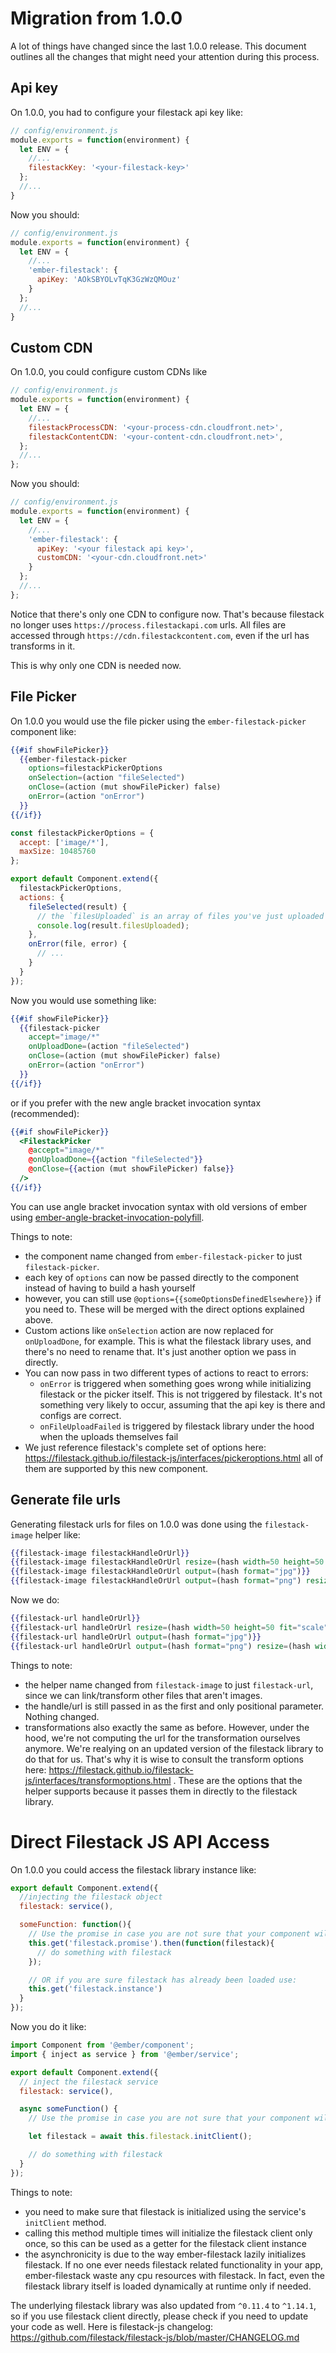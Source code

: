 # Migration from 1.0.0

A lot of things have changed since the last 1.0.0 release. This document outlines all the changes
that might need your attention during this process.

## Api key

On 1.0.0, you had to configure your filestack api key like:

```js
// config/environment.js
module.exports = function(environment) {
  let ENV = {
    //...
    filestackKey: '<your-filestack-key>'
  };
  //...
}
```

Now you should:

```js
// config/environment.js
module.exports = function(environment) {
  let ENV = {
    //...
    'ember-filestack': {
      apiKey: 'AOkSBYOLvTqK3GzWzQMOuz'
    }
  };
  //...
}
```

## Custom CDN

On 1.0.0, you could configure custom CDNs like

```js
// config/environment.js
module.exports = function(environment) {
  let ENV = {
    //...
    filestackProcessCDN: '<your-process-cdn.cloudfront.net>',
    filestackContentCDN: '<your-content-cdn.cloudfront.net>',
  };
  //...
};
```

Now you should:

```js
// config/environment.js
module.exports = function(environment) {
  let ENV = {
    //...
    'ember-filestack': {
      apiKey: '<your filestack api key>',
      customCDN: '<your-cdn.cloudfront.net>'
    }
  };
  //...
};
```

Notice that there's only one CDN to configure now. That's because filestack no longer
uses `https://process.filestackapi.com` urls. All files are accessed through `https://cdn.filestackcontent.com`,
even if the url has transforms in it.

This is why only one CDN is needed now.

## File Picker

On 1.0.0 you would use the file picker using the `ember-filestack-picker` component like:

```hbs
{{#if showFilePicker}}
  {{ember-filestack-picker
    options=filestackPickerOptions
    onSelection=(action "fileSelected")
    onClose=(action (mut showFilePicker) false)
    onError=(action "onError")
  }}
{{/if}}
```

```js
const filestackPickerOptions = {
  accept: ['image/*'],
  maxSize: 10485760
};

export default Component.extend({
  filestackPickerOptions,
  actions: {
    fileSelected(result) {
      // the `filesUploaded` is an array of files you've just uploaded
      console.log(result.filesUploaded);
    },
    onError(file, error) {
      // ...
    }
  }
});
```

Now you would use something like:

```hbs
{{#if showFilePicker}}
  {{filestack-picker
    accept="image/*"
    onUploadDone=(action "fileSelected")
    onClose=(action (mut showFilePicker) false)
    onError=(action "onError")
  }}
{{/if}}
```

or if you prefer with the new angle bracket invocation syntax (recommended):

```hbs
{{#if showFilePicker}}
  <FilestackPicker
    @accept="image/*"
    @onUploadDone={{action "fileSelected"}}
    @onClose={{action (mut showFilePicker) false}}
  />
{{/if}}
```

You can use angle bracket invocation syntax with old versions of ember using [ember-angle-bracket-invocation-polyfill](https://github.com/rwjblue/ember-angle-bracket-invocation-polyfill).

Things to note:
- the component name changed from `ember-filestack-picker` to just `filestack-picker`.
- each key of `options` can now be passed directly to the component instead of having to build a hash yourself
- however, you can still use `@options={{someOptionsDefinedElsewhere}}` if you need to. These will be merged with the direct options explained above.
- Custom actions like `onSelection` action are now replaced for `onUploadDone`, for example. This is what the filestack library uses, and there's no need to rename that. It's just another option we pass in directly.
- You can now pass in two different types of actions to react to errors:
  - `onError` is triggered when something goes wrong while initializing filestack or the picker itself. This is not triggered by filestack. It's not something very likely to occur, assuming that the api key is there and configs are correct.
  - `onFileUploadFailed` is triggered by filestack library under the hood when the uploads themselves fail
- We just reference filestack's complete set of options here: https://filestack.github.io/filestack-js/interfaces/pickeroptions.html all of them are supported by this new component.

## Generate file urls

Generating filestack urls for files on 1.0.0 was done using the `filestack-image` helper like:

```hbs
{{filestack-image filestackHandleOrUrl}}
{{filestack-image filestackHandleOrUrl resize=(hash width=50 height=50 fit="scale")}}
{{filestack-image filestackHandleOrUrl output=(hash format="jpg")}}
{{filestack-image filestackHandleOrUrl output=(hash format="png") resize=(hash width=500 height=500 fit="max")}}
```

Now we do:

```hbs
{{filestack-url handleOrUrl}}
{{filestack-url handleOrUrl resize=(hash width=50 height=50 fit="scale")}}
{{filestack-url handleOrUrl output=(hash format="jpg")}}
{{filestack-url handleOrUrl output=(hash format="png") resize=(hash width=500 height=500 fit="max")}}
```

Things to note:
- the helper name changed from `filestack-image` to just `filestack-url`, since we can link/transform other files that aren't images.
- the handle/url is still passed in as the first and only positional parameter. Nothing changed.
- transformations also exactly the same as before. However, under the hood, we're not computing the url for the transformation ourselves anymore. We're realying on an updated version of the filestack library to do that for us. That's why it is wise to consult the transform options here: https://filestack.github.io/filestack-js/interfaces/transformoptions.html . These are the options that the helper supports because it passes them in directly to the filestack library.

# Direct Filestack JS API Access

On 1.0.0 you could access the filestack library instance like:

```js
export default Component.extend({
  //injecting the filestack object
  filestack: service(),

  someFunction: function(){
    // Use the promise in case you are not sure that your component will be initialized after filestack has been loaded
    this.get('filestack.promise').then(function(filestack){
      // do something with filestack
    });

    // OR if you are sure filestack has already been loaded use:
    this.get('filestack.instance')
  }
});
```

Now you do it like:

```js
import Component from '@ember/component';
import { inject as service } from '@ember/service';

export default Component.extend({
  // inject the filestack service
  filestack: service(),

  async someFunction() {
    // Use the promise in case you are not sure that your component will be initialized after filestack has been loaded

    let filestack = await this.filestack.initClient();

    // do something with filestack
  }
});
```

Things to note:
- you need to make sure that filestack is initialized using the service's `initClient` method.
- calling this method multiple times will initialize the filestack client only once, so this can be used as a getter for the filestack client instance
- the asynchronicity is due to the way ember-filestack lazily initializes filestack. If no one ever needs filestack related functionality in your app, ember-filestack waste any cpu resources with filestack. In fact, even the filestack library itself is loaded dynamically at runtime only if needed.

The underlying filestack library was also updated from `^0.11.4` to `^1.14.1`, so if you use filestack client directly,
please check if you need to update your code as well. Here is filestack-js changelog: https://github.com/filestack/filestack-js/blob/master/CHANGELOG.md
